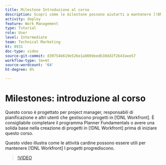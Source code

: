 ```yaml
---
title: Milestone Introduzione al corso
description: Scopri come le milestone possono aiutarti a mantenere [!DNL  Workfront] I progetti progrediscono.
activity: deploy
feature: Work Management
type: Tutorial
role: User
level: Intermediate
team: Technical Marketing
kt: 8931
doc-type: video
source-git-commit: d39754b619e526e1a869deedb38dd2f2b43aee57
workflow-type: tm+mt
source-wordcount: '64'
ht-degree: 0%

---
```


# Milestones: introduzione al corso

Questo corso è progettato per project manager, responsabili di pianificazione e altri utenti che gestiscono progetti in [!DNL Workfront]. È consigliabile completare il programma Planner Fundamentals o avere una solida base nella creazione di progetti in [!DNL Workfront] prima di iniziare questo corso.

Questo video illustra come le attività cardine possono essere utili per mantenere [!DNL  Workfront] I progetti progrediscono.

>[!VIDEO](https://video.tv.adobe.com/v/335203/?quality=12)
